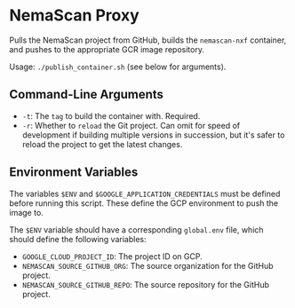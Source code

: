 # NemaScan Proxy

Pulls the NemaScan project from GitHub, builds the `nemascan-nxf` container, and pushes to the appropriate GCR image repository.

Usage: `./publish_container.sh` (see below for arguments).

## Command-Line Arguments

- `-t`: The `tag` to build the container with. Required.
- `-r`: Whether to `reload` the Git project.  Can omit for speed of development if building multiple versions in succession, but it's safer to reload the project to get the latest changes.

## Environment Variables

The variables `$ENV` and `$GOOGLE_APPLICATION_CREDENTIALS` must be defined before running this script.  These define the GCP environment to push the image to.

The `$ENV` variable should have a corresponding `global.env` file, which should define the following variables:

- `GOOGLE_CLOUD_PROJECT_ID`: The project ID on GCP.
- `NEMASCAN_SOURCE_GITHUB_ORG`: The source organization for the GitHub project.
- `NEMASCAN_SOURCE_GITHUB_REPO`: The source repository for the GitHub project.
